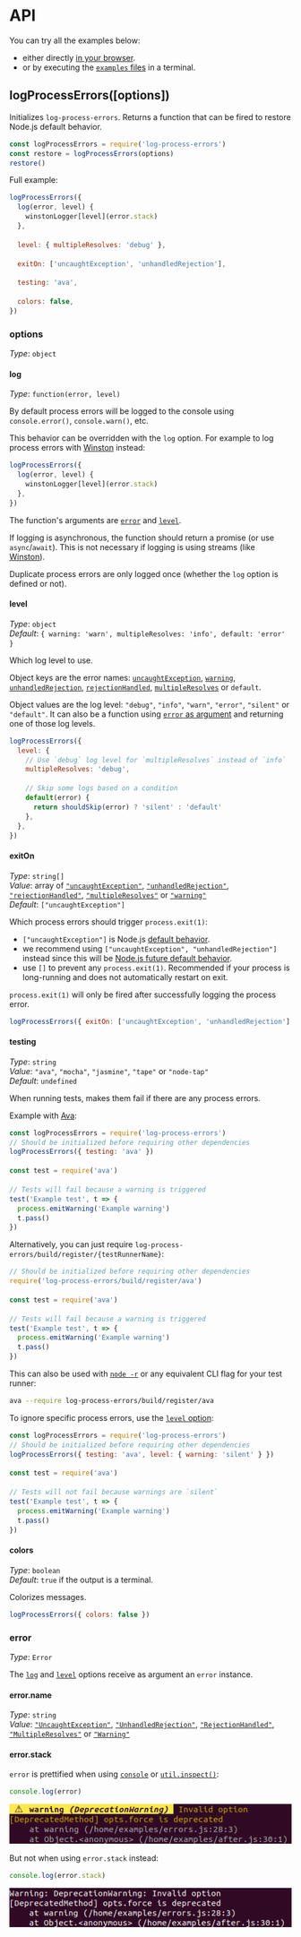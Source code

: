 # API

You can try all the examples below:

- either directly
  [in your browser](https://repl.it/@ehmicky/log-process-errors).
- or by executing the [`examples` files](../examples/README.md) in a terminal.

## logProcessErrors([options])

Initializes `log-process-errors`. Returns a function that can be fired to
restore Node.js default behavior.

<!-- eslint-disable import/newline-after-import -->

```js
const logProcessErrors = require('log-process-errors')
const restore = logProcessErrors(options)
restore()
```

Full example:

<!-- eslint-disable no-empty-function -->

```js
logProcessErrors({
  log(error, level) {
    winstonLogger[level](error.stack)
  },

  level: { multipleResolves: 'debug' },

  exitOn: ['uncaughtException', 'unhandledRejection'],

  testing: 'ava',

  colors: false,
})
```

### options

_Type_: `object`

#### log

_Type_: `function(error, level)`

By default process errors will be logged to the console using `console.error()`,
`console.warn()`, etc.

This behavior can be overridden with the `log` option. For example to log
process errors with [Winston](https://github.com/winstonjs/winston) instead:

```js
logProcessErrors({
  log(error, level) {
    winstonLogger[level](error.stack)
  },
})
```

The function's arguments are [`error`](#error) and [`level`](#level).

If logging is asynchronous, the function should return a promise (or use
`async`/`await`). This is not necessary if logging is using streams (like
[Winston](https://github.com/winstonjs/winston)).

Duplicate process errors are only logged once (whether the `log` option is
defined or not).

#### level

_Type_: `object`<br>
_Default_: `{ warning: 'warn', multipleResolves: 'info', default: 'error' }`

Which log level to use.

Object keys are the error names:
[`uncaughtException`](https://nodejs.org/api/process.html#process_event_uncaughtexception),
[`warning`](https://nodejs.org/api/process.html#process_event_warning),
[`unhandledRejection`](https://nodejs.org/api/process.html#process_event_unhandledrejection),
[`rejectionHandled`](https://nodejs.org/api/process.html#process_event_rejectionhandled),
[`multipleResolves`](https://nodejs.org/api/process.html#process_event_multipleresolves)
or `default`.

Object values are the log level: `"debug"`, `"info"`, `"warn"`, `"error"`,
`"silent"` or `"default"`. It can also be a function using
[`error` as argument](#error) and returning one of those log levels.

```js
logProcessErrors({
  level: {
    // Use `debug` log level for `multipleResolves` instead of `info`
    multipleResolves: 'debug',

    // Skip some logs based on a condition
    default(error) {
      return shouldSkip(error) ? 'silent' : 'default'
    },
  },
})
```

#### exitOn

_Type_: `string[]`<br>
_Value_: array of [`"uncaughtException"`](https://nodejs.org/api/process.html#process_event_uncaughtexception),
[`"unhandledRejection"`](https://nodejs.org/api/process.html#process_event_unhandledrejection),
[`"rejectionHandled"`](https://nodejs.org/api/process.html#process_event_rejectionhandled),
[`"multipleResolves"`](https://nodejs.org/api/process.html#process_event_multipleresolves)
or
[`"warning"`](https://nodejs.org/api/process.html#process_event_warning)<br>
_Default_: `["uncaughtException"]`

Which process errors should trigger `process.exit(1)`:

- `["uncaughtException"]` is Node.js
  [default behavior](https://nodejs.org/api/process.html#process_warning_using_uncaughtexception_correctly).
- we recommend using `["uncaughtException", "unhandledRejection"]`
  instead since this will be [Node.js future default behavior](https://nodejs.org/dist/latest-v8.x/docs/api/deprecations.html#deprecations_dep0018_unhandled_promise_rejections).
- use `[]` to prevent any `process.exit(1)`. Recommended if your process is
  long-running and does not automatically restart on exit.

`process.exit(1)` will only be fired after successfully logging the process
error.

```js
logProcessErrors({ exitOn: ['uncaughtException', 'unhandledRejection'] })
```

#### testing

_Type_: `string`<br>
_Value_: `"ava"`, `"mocha"`, `"jasmine"`, `"tape"` or `"node-tap"`<br>
_Default_: `undefined`

When running tests, makes them fail if there are any process errors.

Example with [Ava](https://github.com/avajs/ava):

<!-- eslint-disable node/prefer-global/process, ava/no-ignored-test-files, import/order -->

```js
const logProcessErrors = require('log-process-errors')
// Should be initialized before requiring other dependencies
logProcessErrors({ testing: 'ava' })

const test = require('ava')

// Tests will fail because a warning is triggered
test('Example test', t => {
  process.emitWarning('Example warning')
  t.pass()
})
```

Alternatively, you can just require
`log-process-errors/build/register/{testRunnerName}`:

<!-- eslint-disable node/prefer-global/process, ava/no-ignored-test-files, import/no-unassigned-import -->

```js
// Should be initialized before requiring other dependencies
require('log-process-errors/build/register/ava')

const test = require('ava')

// Tests will fail because a warning is triggered
test('Example test', t => {
  process.emitWarning('Example warning')
  t.pass()
})
```

This can also be used with
[`node -r`](https://nodejs.org/api/cli.html#cli_r_require_module) or any
equivalent CLI flag for your test runner:

```bash
ava --require log-process-errors/build/register/ava
```

To ignore specific process errors, use the [`level` option](#level):

<!-- eslint-disable node/prefer-global/process, ava/no-ignored-test-files, import/order -->

```js
const logProcessErrors = require('log-process-errors')
// Should be initialized before requiring other dependencies
logProcessErrors({ testing: 'ava', level: { warning: 'silent' } })

const test = require('ava')

// Tests will not fail because warnings are `silent`
test('Example test', t => {
  process.emitWarning('Example warning')
  t.pass()
})
```

#### colors

_Type_: `boolean`<br>
_Default_: `true` if the output is a terminal.

Colorizes messages.

```js
logProcessErrors({ colors: false })
```

### error

_Type_: `Error`

The [`log`](#log) and [`level`](#level) options receive as argument an `error`
instance.

#### error.name

_Type_: `string`<br>
_Value_: [`"UncaughtException"`](https://nodejs.org/api/process.html#process_event_uncaughtexception),
[`"UnhandledRejection"`](https://nodejs.org/api/process.html#process_event_unhandledrejection),
[`"RejectionHandled"`](https://nodejs.org/api/process.html#process_event_rejectionhandled),
[`"MultipleResolves"`](https://nodejs.org/api/process.html#process_event_multipleresolves)
or
[`"Warning"`](https://nodejs.org/api/process.html#process_event_warning)

#### error.stack

`error` is prettified when using
[`console`](https://nodejs.org/api/console.html#console_console_log_data_args)
or
[`util.inspect()`](https://nodejs.org/api/util.html#util_util_inspect_object_options):

```js
console.log(error)
```

![Error prettified](error_pretty.png)

But not when using `error.stack` instead:

```js
console.log(error.stack)
```

![Error raw](error_raw.png)
